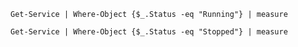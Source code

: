 ```Get-Service | Where-Object {$_.Status -eq "Running"} | measure```

```Get-Service | Where-Object {$_.Status -eq "Stopped"} | measure```